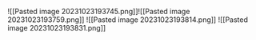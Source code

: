 ![[Pasted image 20231023193745.png]]![[Pasted image 20231023193759.png]]
![[Pasted image 20231023193814.png]]
![[Pasted image 20231023193831.png]]
